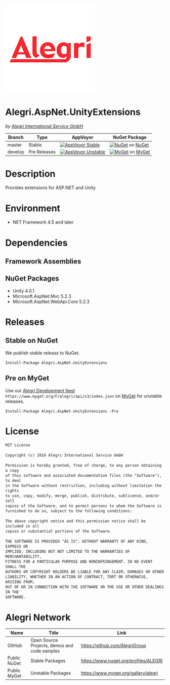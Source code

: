 [![Alegri](https://github.com/AlegriGroup/StaticResources/raw/master/Alegri-Logo.png)](http://www.alegri.eu)

# Alegri.AspNet.UnityExtensions
*by [Alegri International Service GmbH](http://www.alegri.eu)*

| Branch | Type | AppVeyor | NuGet Package |
|---|---|---|---|
|master| Stable |  [![AppVeyor Stable](https://img.shields.io/appveyor/ci/AlegriGroup/Alegri-AspNet-UnityExtensions/master.svg?style=flat-square)](https://ci.appveyor.com/project/AlegriGroup/Alegri-AspNet-UnityExtensions) | [![NuGet](https://img.shields.io/nuget/v/Alegri.AspNet.UnityExtensions.svg?style=flat-square)](https://www.nuget.org/packages/Alegri.AspNet.UnityExtensions) on [NuGet](https://www.nuget.org/packages/Alegri.AspNet.UnityExtensions)|
|develop| Pre Releases | [![AppVeyor Unstable](https://img.shields.io/appveyor/ci/AlegriGroup/Alegri-AspNet-UnityExtensions/develop.svg?style=flat-square)](https://ci.appveyor.com/project/AlegriGroup/Alegri-AspNet-UnityExtensions) | [![MyGet](https://img.shields.io/myget/alegri/vpre/Alegri.AspNet.UnityExtensions.svg?style=flat-square)](https://www.myget.org/feed/alegri/package/nuget/Alegri.AspNet.UnityExtensions) on [MyGet](https://www.myget.org/feed/alegri/package/nuget/Alegri.AspNet.UnityExtensions) | 

# Description
Provides extensions for ASP.NET and Unity

# Environment
- NET Framework 4.5 and later

# Dependencies

## Framework Assemblies

## NuGet Packages
- Unity 4.0.1
- Microsoft.AspNet.Mvc 5.2.3
- Microsoft.AspNet.WebApi.Core 5.2.3

# Releases

## Stable on NuGet
We publish stable releass to NuGet.

    Install-Package Alegri.AspNet.UnityExtensions

## Pre on MyGet

Use our [Alegri Development feed](https://www.myget.org/gallery/alegri) `https://www.myget.org/F/alegri/api/v3/index.json` on [MyGet](https://www.myget.org/gallery/alegri) for unstable releases.

    Install-Package Alegri.AspNet.UnityExtensions -Pre

# License

    MIT License

    Copyright (c) 2016 Alegri International Service GmbH

    Permission is hereby granted, free of charge, to any person obtaining a copy
    of this software and associated documentation files (the "Software"), to deal
    in the Software without restriction, including without limitation the rights
    to use, copy, modify, merge, publish, distribute, sublicense, and/or sell
    copies of the Software, and to permit persons to whom the Software is
    furnished to do so, subject to the following conditions:

    The above copyright notice and this permission notice shall be included in all
    copies or substantial portions of the Software.

    THE SOFTWARE IS PROVIDED "AS IS", WITHOUT WARRANTY OF ANY KIND, EXPRESS OR
    IMPLIED, INCLUDING BUT NOT LIMITED TO THE WARRANTIES OF MERCHANTABILITY,
    FITNESS FOR A PARTICULAR PURPOSE AND NONINFRINGEMENT. IN NO EVENT SHALL THE
    AUTHORS OR COPYRIGHT HOLDERS BE LIABLE FOR ANY CLAIM, DAMAGES OR OTHER
    LIABILITY, WHETHER IN AN ACTION OF CONTRACT, TORT OR OTHERWISE, ARISING FROM,
    OUT OF OR IN CONNECTION WITH THE SOFTWARE OR THE USE OR OTHER DEALINGS IN THE
    SOFTWARE.

# Alegri Network

| Name | Title | Link |
|---|---|---|
| GitHub | Open Source Projects, demos and code samples | https://github.com/AlegriGroup |
| Public NuGet | Stable Packages | https://www.nuget.org/profiles/ALEGRI |
| Public MyGet | Unstable Packages | https://www.myget.org/gallery/alegri |